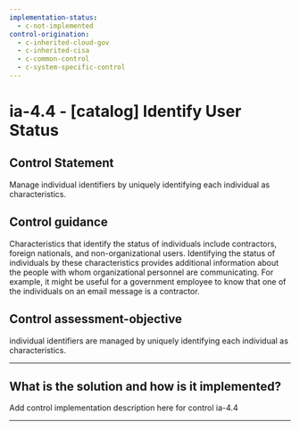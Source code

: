 ```yaml
---
implementation-status:
  - c-not-implemented
control-origination:
  - c-inherited-cloud-gov
  - c-inherited-cisa
  - c-common-control
  - c-system-specific-control
---
```


# ia-4.4 - \[catalog\] Identify User Status

## Control Statement

Manage individual identifiers by uniquely identifying each individual as characteristics.

## Control guidance

Characteristics that identify the status of individuals include contractors, foreign nationals, and non-organizational users. Identifying the status of individuals by these characteristics provides additional information about the people with whom organizational personnel are communicating. For example, it might be useful for a government employee to know that one of the individuals on an email message is a contractor.

## Control assessment-objective

individual identifiers are managed by uniquely identifying each individual as characteristics.

______________________________________________________________________

## What is the solution and how is it implemented?

Add control implementation description here for control ia-4.4

______________________________________________________________________
